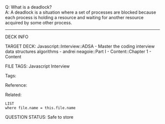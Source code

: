 Q: What is a deadlock?  
A: A deadlock is a situation where a set of processes are blocked because each process is holding a resource and waiting for another resource acquired by some other process.


---

DECK INFO

TARGET DECK: Javascript::Interview::ADSA - Master the coding interview data structures algorithms - andrei neagoie::Part I - Content::Chapter 1 - Content

FILE TAGS: Javascript Interview

Tags:

Reference:

Related:

```dataview
LIST
where file.name = this.file.name
```

QUESTION STATUS: Safe to store